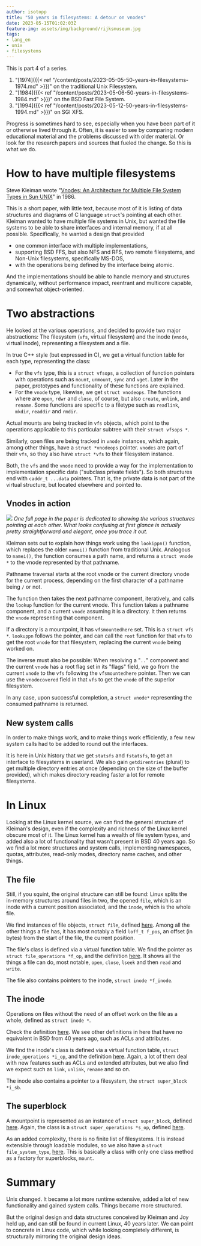 ```yaml
---
author: isotopp
title: "50 years in filesystems: A detour on vnodes"
date: 2023-05-15T01:02:03Z
feature-img: assets/img/background/rijksmuseum.jpg
tags:
- lang_en
- unix
- filesystems
---
```


This is part 4 of a series.
1. "[1974]({{< ref "/content/posts/2023-05-05-50-years-in-filesystems-1974.md" >}})" on the traditional Unix Filesystem.
2. "[1984]({{< ref "/content/posts/2023-05-06-50-years-in-filesystems-1984.md" >}})" on the BSD Fast File System.
3. "[1994]({{< ref "/content/posts/2023-05-12-50-years-in-filesystems-1994.md" >}})" on SGI XFS.

Progress is sometimes hard to see, especially when you have been part of it or otherwise lived through it.
Often, it is easier to see by comparing modern educational material and the problems discussed with older material.
Or look for the research papers and sources that fueled the change. So this is what we do.

# How to have multiple filesystems

Steve Kleiman wrote 
"[Vnodes: An Architecture for Multiple File System Types in Sun UNIX](https://www.semanticscholar.org/paper/Vnodes%3A-An-Architecture-for-Multiple-File-System-in-Kleiman/e0d14c74f23ef9b21c2fc37b5197fbfe348a7fcf)" 
in 1986.

This is a short paper, with little text, because most of it is listing of data structures and diagrams of C language `struct`'s pointing at each other.
Kleiman wanted to have multiple file systems in Unix, but wanted the file systems to be able to share interfaces and internal memory, if at all possible.
Specifically, he wanted a design that provided

- one common interface with multiple implementations,
- supporting BSD FFS, but also NFS and RFS, two remote filesystems, and Non-Unix filesystems, specifically MS-DOS,
- with the operations being defined by the interface being atomic.

And the implementations should be able to handle memory and structures dynamically, without performance impact,
reentrant and multicore capable, and somewhat object-oriented.

# Two abstractions

He looked at the various operations, and decided to provide two major abstractions: 
The filesystem (`vfs`, virtual filesystem) and the inode (`vnode`, virtual inode), representing a filesystem and a file.

In true C++ style (but expressed in C), we get a virtual function table for each type, representing the class:

- For the `vfs` type, this is a `struct vfsops`, 
  a collection of function pointers with operations such as `mount`, `unmount`, `sync` and `vget`.
  Later in the paper, prototypes and functionality of these functions are explained.
- For the `vnode` type, likewise, we get `struct vnodeops`.
  The functions where are `open`, `rdwr` and `close`, of course, but also `create`, `unlink`, and `rename`.
  Some functions are specific to a filetype such as `readlink`, `mkdir`, `readdir` and `rmdir`.

Actual mounts are being tracked in `vfs` objects, which point to the operations applicable to this particular subtree with their `struct vfsops *`.

Similarly, open files are being tracked in `vnode` instances, which again, among other things, have a `struct *vnodeops` pointer.
`vnodes` are part of their `vfs`, so they also have `struct *vfs` to their filesystem instance.

Both, the `vfs` and the `vnode` need to provide a way for the implementation to implementation specific data ("subclass private fields").
So both structures end with `caddr_t ...data` pointers.
That is, the private data is not part of the virtual structure, but located elsewhere and pointed to.


## Vnodes in action

![](/uploads/2023/05/vfs-vnode-structures.png)
*One full page in the paper is dedicated to showing the various structures pointing at each other.
What looks confusing at first glance is actually pretty straightforward and elegant, once you trace it out.*

Kleiman sets out to explain how things work using the `lookippn()` function, which replaces the older `namei()` function from traditional Unix.
Analogous to `namei()`, the function consumes a path name, and returns a `struct vnode *` to the vnode represented by that pathname.

Pathname traversal starts at the root vnode or the current directory vnode for the current process, 
depending on the first character of a pathname being `/` or not.

The function then takes the next pathname component, iteratively, and calls the `lookup` function for the current vnode.
This function takes a pathname component, and a current `vnode` assuming it is a directory.
It then returns the `vnode` representing that component.

If a directory is a mountpoint, it has `vfsmountedhere` set.
This is a `struct vfs *`. `lookuppn` follows the pointer, 
and can call the `root` function for that `vfs` to get the root `vnode` for that filesystem, replacing the current `vnode` being worked on.  

The inverse must also be possible:
When resolving a "`..`" component and the current `vnode` has a root flag set in its "flags" field,
we go from the current `vnode` to the `vfs` following the `vfsmountedhere` pointer.
Then we can use the `vnodecovered` field in that `vfs` to get the `vnode` of the superior filesystem.

In any case, upon successful completion, a `struct vnode*` representing the consumed pathname is returned.

## New system calls

In order to make things work,
and to make things work efficiently, a few new system calls had to be added to round out the interfaces.

It is here in Unix history that we get `statsfs` and `fstatsfs`, to get an interface to filesystems in userland.
We also gain `getdirentries` (plural) to get multiple directory entries at once (depending on the size of the buffer provided),
which makes directory reading faster a lot for remote filesystems.

# In Linux

Looking at the Linux kernel source, we can find the general structure of Kleiman's design,
even if the complexity and richness of the Linux kernel obscure most of it.
The Linux kernel has a wealth of file system types, and added also a lot of functionality that wasn't present in BSD 40 years ago.
So we find a lot more structures and system calls, 
implementing namespaces, quotas, attributes, read-only modes, directory name caches, and other things.

## The file

Still, if you squint, the original structure can still be found:
Linux splits the in-memory structures around files in two, the opened `file`, which is an inode with a current position associated,
and the `inode`, which is the whole file.

We find instances of file objects, `struct file`, defined
[here](https://github.com/torvalds/linux/blob/v6.3/include/linux/fs.h#L942C3-L981).
Among all the other things a file has, it has most notably a field `loff_t f_pos`, 
an offset (in bytes) from the start of the file,
the current position.

The file's class is defined via a virtual function table.
We find the pointer as `struct file_operations *f_op`, 
and the definition [here](https://github.com/torvalds/linux/blob/v6.3/include/linux/fs.h#L1754-L1798).
It shows all the things a file can do, most notable, `open`, `close`, `lseek` and then `read` and `write`.

The file also contains pointers to the inode, `struct inode *f_inode`.

## The inode

Operations on files without the need of an offset work on the file as a whole, 
defined as `struct inode *`.

Check the definition [here](https://github.com/torvalds/linux/blob/v6.3/include/linux/fs.h#L595-L705).
We see other definitions in here that have no equivalent in BSD from 40 years ago, such as ACLs and attributes.

We find the inode's class is defined via a virtual function table,
`struct inode_operations *i_op`,
and the definition [here](https://github.com/torvalds/linux/blob/v6.3/include/linux/fs.h#L1800-L1840).
Again, a lot of them deal with new features such as ACLs and extended attributes, 
but we also find we expect such as `link`, `unlink`, `rename` and so on.

The inode also contains a pointer to a filesystem, the `struct super_block *i_sb`.

## The superblock

A mountpoint is represented as an instance of `struct super_block`, 
defined [here](https://github.com/torvalds/linux/blob/v6.3/include/linux/fs.h#L1136-L1268).
Again, the class is a `struct super_operations *s_op`, defined
[here](https://github.com/torvalds/linux/blob/v6.3/include/linux/fs.h#L1886-L1918).

As an added complexity, there is no finite list of filesystems.
It is instead extensible through loadable modules, so we also have a `struct file_system_type`,
[here](https://github.com/torvalds/linux/blob/v6.3/include/linux/fs.h#L1886-L1918).
This is basically a class with only one class method as a factory for superblocks, `mount`.

# Summary

Unix changed.
It became a lot more runtime extensive, added a lot of new functionality and gained system calls.
Things became more structured.

But the original design and data structures conceived by Kleiman and Joy held up, and can still be found in current Linux, 40 years later.
We can point to concrete in Linux code, which while looking completely different, is structurally mirroring the original design ideas.
